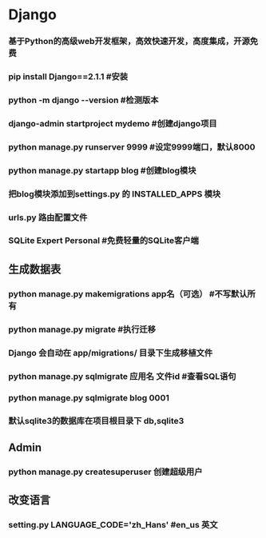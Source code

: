 # Django
### 基于Python的高级web开发框架，高效快速开发，高度集成，开源免费

### pip install Django==2.1.1  #安装
### python -m django --version  #检测版本
### django-admin startproject  mydemo  #创建django项目
### python manage.py runserver 9999 #设定9999端口，默认8000

### python manage.py startapp blog #创建blog模块
### 把blog模块添加到settings.py 的 INSTALLED_APPS 模块

### urls.py  路由配置文件

### SQLite Expert Personal #免费轻量的SQLite客户端

## 生成数据表
### python manage.py makemigrations  app名（可选）  #不写默认所有
### python manage.py  migrate  #执行迁移
### Django 会自动在 app/migrations/ 目录下生成移植文件
### python manage.py sqlmigrate 应用名 文件id  #查看SQL语句
### python manage.py sqlmigrate blog 0001
### 默认sqlite3的数据库在项目根目录下 db,sqlite3

## Admin
### python manage.py createsuperuser  创建超级用户

## 改变语言
### setting.py LANGUAGE_CODE='zh_Hans'   #en_us 英文
